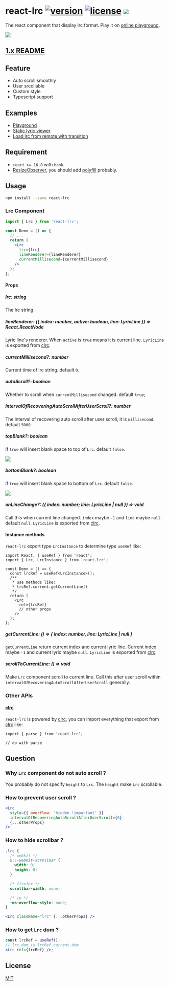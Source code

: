 # react-lrc [![version](https://img.shields.io/npm/v/react-lrc)](https://www.npmjs.com/package/react-lrc) [![license](https://img.shields.io/npm/l/react-lrc)](https://github.com/mebtte/react-lrc/blob/master/LICENSE) [![](https://img.shields.io/bundlephobia/minzip/react-lrc)](https://bundlephobia.com/result?p=react-lrc)

The react component that display lrc format. Play it on [online playground](https://mebtte.github.io/react-lrc).

![](./docs/demo.gif)

## [1.x README](https://github.com/mebtte/react-lrc/blob/74df10e762b12fce1ca54bab27a6d4844be25503/README.md)

## Feature

- Auto scroll smoothly
- User srcollable
- Custom style
- Typescript support

## Examples

- [Playground](https://mebtte.github.io/react-lrc)
- [Static lyric viewer](https://codesandbox.io/s/staticlyricviewer-6g6zq)
- [Load lrc from remote with transition](https://codesandbox.io/s/loadlrcfromremotewithtransition-1qoze)

## Requirement

- `react >= 16.8` with `hook`.
- [ResizeObserver](https://caniuse.com/?search=ResizeObserver), you should add [polyfill](https://github.com/que-etc/resize-observer-polyfill) probably.

## Usage

```sh
npm install --save react-lrc
```

### Lrc Component

```jsx
import { Lrc } from 'react-lrc';

const Demo = () => {
  // ...
  return (
    <Lrc
      lrc={lrc}
      lineRenderer={lineRenderer}
      currentMillisecond={currentMillisecond}
    />
  );
};
```

#### Props

##### lrc: string

The lrc string.

##### lineRenderer: ({ index: number, active: boolean, line: LyricLine }) => React.ReactNode

Lyric line's renderer. When `active` is `true` means it is current line. `LyricLine` is exported from [clrc](https://github.com/mebtte/clrc).

##### currentMillisecond?: number

Current time of lrc string. default `0`.

##### autoScroll?: boolean

Whether to scroll when `currentMillisecond` changed. default `true`;

##### intervalOfRecoveringAutoScrollAfterUserScroll?: number

The interval of recovering auto scroll after user scroll, it is `millisecond`. default `5000`.

##### topBlank?: boolean

If `true` will insert blank space to top of `Lrc`. default `false`.

![](./docs/top_blank.png)

##### bottomBlank?: boolean

If `true` will insert blank space to bottom of `Lrc`. default `false`.

![](./docs/bottom_blank.png)

##### onLineChange?: ({ index: number; line: LyricLine | null }) => void

Call this when current line changed. `index` maybe `-1` and `line` maybe `null`. default `null`. `LyricLine` is exported from [clrc](https://github.com/mebtte/clrc).

#### Instance methods

`react-lrc` export type `LrcInstance` to determine type `useRef` like:

```tsx
import React, { useRef } from 'react';
import { Lrc, LrcInstance } from 'react-lrc';

const Demo = () => {
  const lrcRef = useRef<LrcInstance>();
  /**
   * use methods like:
   * lrcRef.current.getCurrentLine()
   */
  return (
    <Lrc
      ref={lrcRef}
      // other props
    />
  );
};
```

##### getCurrentLine: () => { index: number, line: LyricLine | null }

`getCurrentLine` return current index and current lyric line. Current index maybe `-1` and current lyric maybe `null`. `LyricLine` is exported from [clrc](https://github.com/mebtte/clrc).

##### scrollToCurrentLine: () => void

Make `Lrc` component scroll to current line. Call this after user scroll within `intervalOfRecoveringAutoScrollAfterUserScroll` generally.

### Other APIs

#### [clrc](https://github.com/mebtte/clrc)

`react-lrc` is powered by [clrc](https://github.com/mebtte/clrc), you can import everything that export from [clrc](https://github.com/mebtte/clrc) like:

```
import { parse } from 'react-lrc';

// do with parse
```

## Question

### Why `Lrc` component do not auto scroll ?

You probably do not specify `height` to `Lrc`. The `height` make `Lrc` scrollable.

### How to prevent user scroll ?

```jsx
<Lrc
  style={{ overflow: 'hidden !important' }}
  intervalOfRecoveringAutoScrollAfterUserScroll={0}
  {...otherProps}
/>
```

### How to hide scrollbar ?

```scss
.lrc {
  /* webkit */
  &::-webkit-scrollbar {
    width: 0;
    height: 0;
  }

  /* firefox */
  scrollbar-width: none;

  /* ie */
  -ms-overflow-style: none;
}
```

```jsx
<Lrc className="lrc" {...otherProps} />
```

### How to get `Lrc` dom ?

```jsx
const lrcRef = useRef();
// lrc dom is lrcRef.current.dom
<Lrc ref={lrcRef} />;
```

## License

[MIT](./LICENSE)
